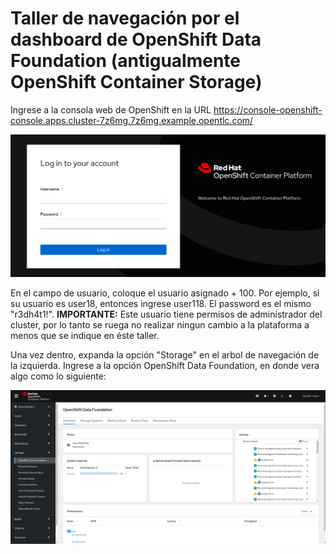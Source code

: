 # Taller de navegación por el dashboard de OpenShift Data Foundation (antigualmente OpenShift Container Storage)
Ingrese a la consola web de OpenShift en la URL https://console-openshift-console.apps.cluster-7z6mg.7z6mg.example.opentlc.com/

![alt text](images/ocp_login.png?raw=true)

En el campo de usuario, coloque el usuario asignado + 100. Por ejemplo, si su usuario es user18, entonces ingrese user118. El password es el mismo "r3dh4t1!". **IMPORTANTE:** Este usuario tiene permisos de administrador del cluster, por lo tanto se ruega no realizar ningun cambio a la plataforma a menos que se indique en éste taller. 


Una vez dentro, expanda la opción "Storage" en el arbol de navegación de la izquierda. Ingrese a la opción OpenShift Data Foundation, en donde vera algo como lo siguiente:

![alt text](images/odf_dashboard.png?raw=true)
